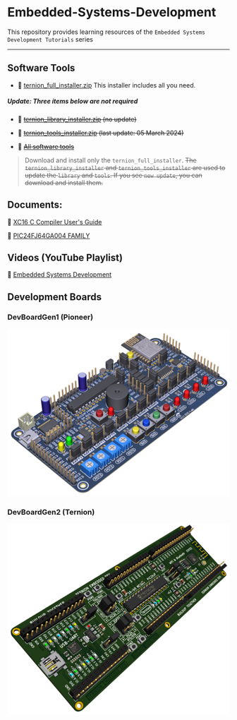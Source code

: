 # Embedded-Systems-Development
This repository provides learning resources of the `Embedded Systems Development Tutorials` series

---

## Software Tools

- :floppy_disk: [
ternion_full_installer.zip](https://drive.google.com/file/d/1p5xKjNtWMkip_j8TWxl69MGJGkMsb7DU/view?usp=sharing) This installer includes all you need.

##### *Update:* Three items below are not required  
- :floppy_disk: ~~[ternion_library_installer.zip](https://drive.google.com/file/d/1QA_oE0H3pMjCHzVteBT_uBbI-3yAAMnq/view?usp=sharing) (no update)~~

- :floppy_disk: ~~[ternion_tools_installer.zip](https://drive.google.com/file/d/160y1VxjB0OcvMvXvsZEnk9T65kMawAfG/view?usp=sharing) (last update: 05 March 2024)~~

- :floppy_disk: ~~[All software tools](https://drive.google.com/drive/folders/1Du3LzJ2vCQVqI7TTh7TJsF7wNZv_C8Vi)~~

>Download and install only the `ternion_full_installer`. ~~The `ternion_library_installer` and `ternion_tools_installer` are used to update the `library` and `tools`. If you see `new update`, you can download and install them.~~

## Documents:

:book: [XC16 C Compiler User's Guide](https://ww1.microchip.com/downloads/en/DeviceDoc/MPLAB%20XC16%20C%20Compiler%20Users%20Guide%20DS50002071.pdf)

:book: [PIC24FJ64GA004 FAMILY](https://ww1.microchip.com/downloads/aemDocuments/documents/OTH/ProductDocuments/DataSheets/39881e.pdf)

## Videos (YouTube Playlist)

:movie_camera: [Embedded Systems Development]([https://youtu.be/R_Hrb4gQyqM](https://www.youtube.com/playlist?list=PLBPFpqyTjzeXu0P0vRzooo-VWmZtSZkAj))



## Development Boards

### DevBoardGen1 (Pioneer)

<img src="./docs/images/pioneer.png" width="600">


### DevBoardGen2 (Ternion)

<img src="./docs/images/ternion.png" width="600">

